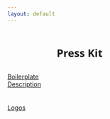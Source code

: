 ```yaml
---
layout: default
---
```


<div style="color: black; width: 15%; height: 160px; margin-top: 60px; position: absolute; display: flex; flex-direction: column; justify-content: space-evenly">
    <a href="/boilerPlate" class="nav-url">
        Boilerplate Description
    </a>
    <a href="https://drive.google.com/drive/folders/1Yp6jFiHsZtldV-AHhOVIGjldQE6L6UFL?usp=sharing" class="nav-url">
        Logos
    </a>
</div>

<div style="font-size: 12pt; font-family: 'Open Sans', sans-serif; font-weight: 300; margin-left: 22%; overflow: scroll; width: 75%; line-height: 1.5;">
    <h2>Press Kit</h2>
</div>
